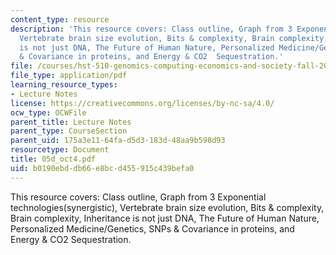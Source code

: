 ```yaml
---
content_type: resource
description: 'This resource covers: Class outline, Graph from 3 Exponential technologies(synergistic),
  Vertebrate brain size evolution, Bits & complexity, Brain complexity, Inheritance
  is not just DNA, The Future of Human Nature, Personalized Medicine/Genetics, SNPs
  & Covariance in proteins, and Energy & CO2  Sequestration.'
file: /courses/hst-510-genomics-computing-economics-and-society-fall-2005/b0190ebddb66e8bcd455915c439befa0_05d_oct4.pdf
file_type: application/pdf
learning_resource_types:
- Lecture Notes
license: https://creativecommons.org/licenses/by-nc-sa/4.0/
ocw_type: OCWFile
parent_title: Lecture Notes
parent_type: CourseSection
parent_uid: 175a3e11-64fa-d5d3-183d-48aa9b598d93
resourcetype: Document
title: 05d_oct4.pdf
uid: b0190ebd-db66-e8bc-d455-915c439befa0
---
```

This resource covers: Class outline, Graph from 3 Exponential technologies(synergistic), Vertebrate brain size evolution, Bits & complexity, Brain complexity, Inheritance is not just DNA, The Future of Human Nature, Personalized Medicine/Genetics, SNPs & Covariance in proteins, and Energy & CO2  Sequestration.